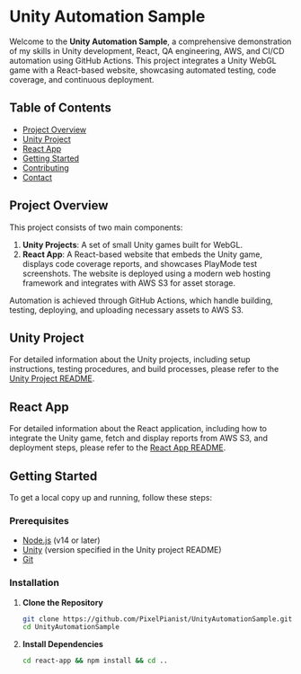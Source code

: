﻿# Unity Automation Sample

Welcome to the **Unity Automation Sample**, a comprehensive demonstration of my skills in Unity development, React, QA engineering, AWS, and CI/CD automation using GitHub Actions. This project integrates a Unity WebGL game with a React-based website, showcasing automated testing, code coverage, and continuous deployment.

## Table of Contents

- [Project Overview](#project-overview)
- [Unity Project](./unity-projects/README.md)
- [React App](./react-app/README.md)
- [Getting Started](#getting-started)
- [Contributing](#contributing)
- [Contact](#contact)

## Project Overview

This project consists of two main components:

1. **Unity Projects**: A set of small Unity games built for WebGL.
2. **React App**: A React-based website that embeds the Unity game, displays code coverage reports, and showcases PlayMode test screenshots. The website is deployed using a modern web hosting framework and integrates with AWS S3 for asset storage.

Automation is achieved through GitHub Actions, which handle building, testing, deploying, and uploading necessary assets to AWS S3.

## Unity Project

For detailed information about the Unity projects, including setup instructions, testing procedures, and build processes, please refer to the [Unity Project README](./unity-projects/README.md).

## React App

For detailed information about the React application, including how to integrate the Unity game, fetch and display reports from AWS S3, and deployment steps, please refer to the [React App README](./react-app/README.md).

## Getting Started

To get a local copy up and running, follow these steps:

### Prerequisites

- [Node.js](https://nodejs.org/) (v14 or later)
- [Unity](https://unity.com/) (version specified in the Unity project README)
- [Git](https://git-scm.com/)

### Installation

1. **Clone the Repository**

   ```bash
   git clone https://github.com/PixelPianist/UnityAutomationSample.git
   cd UnityAutomationSample
   ```

2. **Install Dependencies**

   ```bash
   cd react-app && npm install && cd ..
   ```
